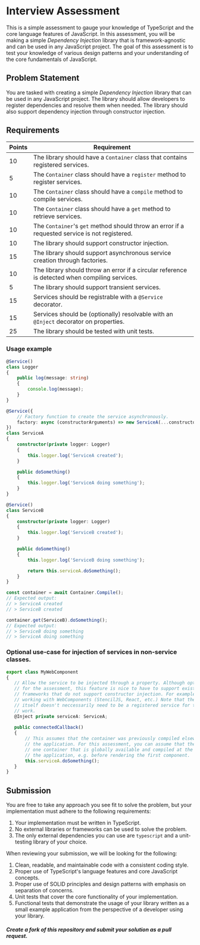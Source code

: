Interview Assessment
====================

This is a simple assessment to gauge your knowledge of TypeScript and the core
language features of JavaScript. In this assessment, you will be making a simple
_Dependency Injection_ library that is framework-agnostic and can be used in any
JavaScript project. The goal of this assessment is to test your knowledge of
various design patterns and your understanding of the core fundamentals of
JavaScript.

## Problem Statement

You are tasked with creating a simple _Dependency Injection_ library that can be
used in any JavaScript project. The library should allow developers to register
dependencies and resolve them when needed. The library should also support
dependency injection through constructor injection.

## Requirements

| Points | Requirement                                                                                    |
|--------|------------------------------------------------------------------------------------------------|
| 10     | The library should have a `Container` class that contains registered services.                 |
| 5      | The `Container` class should have a `register` method to register services.                    |
| 10     | The `Container` class should have a `compile` method to compile services.                      |
| 10     | The `Container` class should have a `get` method to retrieve services.                         |
| 10     | The `Container`'s `get` method should throw an error if a requested service is not registered. |
| 10     | The library should support constructor injection.                                              |
| 15     | The library should support asynchronous service creation through factories.                    |
| 10     | The library should throw an error if a circular reference is detected when compiling services. |
| 5      | The library should support transient services.                                                 |
| 15     | Services should be registrable with a `@Service` decorator.                                    |
| 15     | Services should be (optionally) resolvable with an `@Inject` decorator on properties.          |
| 25     | The library should be tested with unit tests.                                                  |

### Usage example

```ts
@Service()
class Logger
{
    public log(message: string)
    {
        console.log(message);
    }
}

@Service({
    // Factory function to create the service asynchronously.
    factory: async (constructorArguments) => new ServiceA(...constructorArguments),
})
class ServiceA
{
    constructor(private logger: Logger)
    {
        this.logger.log('ServiceA created');
    }

    public doSomething()
    {
        this.logger.log('ServiceA doing something');
    }
}

@Service()
class ServiceB
{
    constructor(private logger: Logger)
    {
        this.logger.log('ServiceB created');
    }

    public doSomething()
    {
        this.logger.log('ServiceB doing something');

        return this.serviceA.doSomething();
    }
}

const container = await Container.Compile();
// Expected output:
// > ServiceA created
// > ServiceB created

container.get(ServiceB).doSomething();
// Expected output:
// > ServiceB doing something
// > ServiceA doing something
```

### Optional use-case for injection of services in non-service classes.
```ts
export class MyWebComponent
{
   // Allow the service to be injected through a property. Although optional
   // for the assessment, this feature is nice to have to support existing
   // frameworks that do not support constructor injection. For example when
   // working with WebComponents (StencilJS, React, etc.) Note that the class
   // itself doesn't neccessarily need to be a registered service for this to
   // work.
   @Inject private serviceA: ServiceA;
   
   public connectedCallback()
   {
       // This assumes that the container was previously compiled elsewhere in
       // the application. For this assessment, you can assume that the app has
       // one container that is globally available and compiled at the start of
       // the application, e.g. before rendering the first component.
       this.serviceA.doSomething();
   }
}
```

## Submission

You are free to take any approach you see fit to solve the problem, but your
implementation must adhere to the following requirements:

1. Your implementation must be written in TypeScript.
2. No external libraries or frameworks can be used to solve the problem.
3. The only external dependencies you can use are `typescript` and a unit-testing
   library of your choice.

When reviewing your submission, we will be looking for the following:

1. Clean, readable, and maintainable code with a consistent coding style.
2. Proper use of TypeScript's language features and core JavaScript concepts.
3. Proper use of SOLID principles and design patterns with emphasis on separation
   of concerns.
4. Unit tests that cover the core functionality of your implementation.
5. Functional tests that demonstrate the usage of your library written as a small
   example application from the perspective of a developer using your library.

#### _Create a fork of this repository and submit your solution as a pull request._
